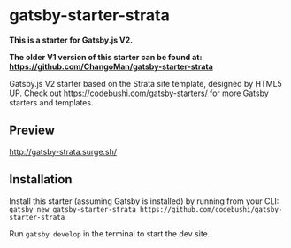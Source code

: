 # gatsby-starter-strata

**This is a starter for Gatsby.js V2.**

**The older V1 version of this starter can be found at:**
<br/>
**https://github.com/ChangoMan/gatsby-starter-strata**

Gatsby.js V2 starter based on the Strata site template, designed by HTML5 UP. Check out https://codebushi.com/gatsby-starters/ for more Gatsby starters and templates.

## Preview

http://gatsby-strata.surge.sh/

## Installation

Install this starter (assuming Gatsby is installed) by running from your CLI:
<br/>
`gatsby new gatsby-starter-strata https://github.com/codebushi/gatsby-starter-strata`

Run `gatsby develop` in the terminal to start the dev site.